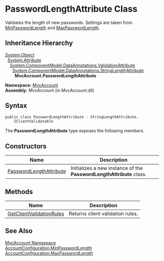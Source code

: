 PasswordLengthAttribute Class
=============================
Validates the length of new passwords. Settings are taken from [MinPasswordLength][1] and [MaxPasswordLength][2].


Inheritance Hierarchy
---------------------
[System.Object][3]  
  [System.Attribute][4]  
    [System.ComponentModel.DataAnnotations.ValidationAttribute][5]  
      [System.ComponentModel.DataAnnotations.StringLengthAttribute][6]  
        **MvcAccount.PasswordLengthAttribute**  

**Namespace:** [MvcAccount][7]  
**Assembly:** MvcAccount (in MvcAccount.dll)

Syntax
------

```csharp
public class PasswordLengthAttribute : StringLengthAttribute, 
	IClientValidatable
```

The **PasswordLengthAttribute** type exposes the following members.


Constructors
------------

Name                         | Description                                                          
---------------------------- | -------------------------------------------------------------------- 
[PasswordLengthAttribute][8] | Initializes a new instance of the **PasswordLengthAttribute** class. 


Methods
-------

Name                          | Description                      
----------------------------- | -------------------------------- 
[GetClientValidationRules][9] | Returns client validation rules. 


See Also
--------
[MvcAccount Namespace][7]  
[AccountConfiguration.MinPasswordLength][1]  
[AccountConfiguration.MaxPasswordLength][2]  

[1]: ../AccountConfiguration/MinPasswordLength.md
[2]: ../AccountConfiguration/MaxPasswordLength.md
[3]: http://msdn.microsoft.com/en-us/library/e5kfa45b
[4]: http://msdn.microsoft.com/en-us/library/e8kc3626
[5]: http://msdn.microsoft.com/en-us/library/cc679227
[6]: http://msdn.microsoft.com/en-us/library/cc679251
[7]: ../README.md
[8]: _ctor.md
[9]: GetClientValidationRules.md